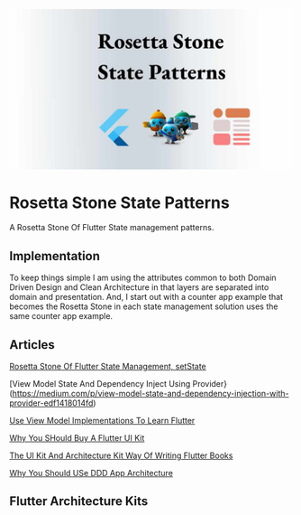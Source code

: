 ![image header](./media/image-header-github.jpg)

# Rosetta Stone State Patterns

A Rosetta Stone Of Flutter State management patterns. 


## Implementation

To keep things simple I am using the attributes common to 
both Domain Driven Design and Clean Architecture in that 
layers are separated into domain and presentation. And, I start out with a counter app example that becomes the Rosetta Stone in each state management solution uses the same counter app example.

## Articles



[Rosetta Stone Of Flutter State Management, setState](https://medium.com/p/rosetta-stone-of-flutter-state-management-setstate-1b017da53fac)

[View Model State And Dependency Inject Using Provider}(https://medium.com/p/view-model-state-and-dependency-injection-with-provider-edf1418014fd)

[Use View Model Implementations To Learn Flutter](https://medium.com/p/use-view-model-implementations-to-learn-flutter-7095898ff015)

[Why You SHould Buy A Flutter UI Kit](https://medium.com/p/why-you-should-buy-a-flutter-ui-kit-9c78c1a21156)

[The UI Kit And Architecture Kit Way Of Writing Flutter Books](https://medium.com/p/the-ui-kit-and-architecture-kit-way-of-writing-flutter-books-f7ec9167b289)

[Why You Should USe DDD App Architecture](https://medium.com/p/why-you-should-use-ddd-app-architecture-to-learn-flutter-7944885da1f1)



## Flutter Architecture Kits

